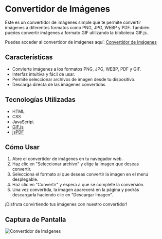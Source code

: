 # Convertidor de Imágenes

Este es un convertidor de imágenes simple que te permite convertir imágenes a diferentes formatos como PNG, JPG, WEBP y PDF. También puedes convertir imágenes a formato GIF utilizando la biblioteca GIF.js.

Puedes acceder al convertidor de imágenes aquí: [Convertidor de Imágenes](https://javierrm11.github.io/Convert/)

## Características

- Convierte imágenes a los formatos PNG, JPG, WEBP, PDF y GIF.
- Interfaz intuitiva y fácil de usar.
- Permite seleccionar archivos de imagen desde tu dispositivo.
- Descarga directa de las imágenes convertidas.

## Tecnologías Utilizadas

- HTML
- CSS
- JavaScript
- [GIF.js](https://github.com/jnordberg/gif.js/)
- [jsPDF](https://github.com/MrRio/jsPDF)

## Cómo Usar

1. Abre el convertidor de imágenes en tu navegador web.
2. Haz clic en "Seleccionar archivo" y elige la imagen que deseas convertir.
3. Selecciona el formato al que deseas convertir la imagen en el menú desplegable.
4. Haz clic en "Convertir" y espera a que se complete la conversión.
5. Una vez convertida, la imagen aparecerá en la página y podrás descargarla haciendo clic en "Descargar Imagen".

¡Disfruta convirtiendo tus imágenes con nuestro convertidor!

## Captura de Pantalla

![Convertidor de Imágenes](screenshot.png)
